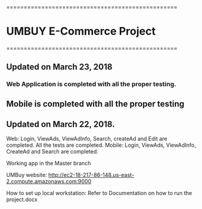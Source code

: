 =================================================
# UMBUY E-Commerce Project
=================================================
## Updated on March 23, 2018
### Web Application is completed with all the proper testing.
## Mobile is completed with all the proper testing




## Updated on March 22, 2018.
  Web: Login, ViewAds, ViewAdInfo, Search, createAd and Edit are completed. All the tests are completed.
  Mobile: Login, ViewAds, ViewAdInfo, CreateAd and Search are completed.


 
 Working app in the Master branch
 
 UMBuy website: http://ec2-18-217-86-148.us-east-2.compute.amazonaws.com:9000
 
 How to set up local workstation: Refer to Documentation on how to run the project.docx
